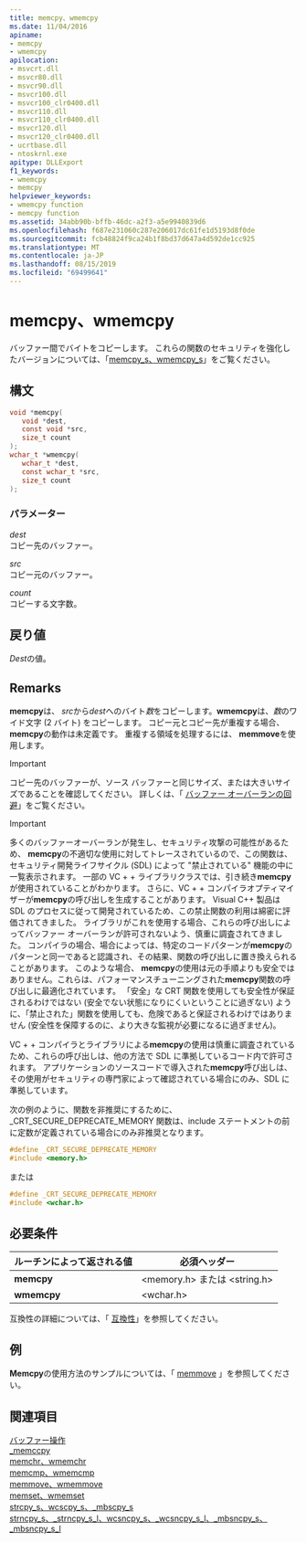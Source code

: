 ```yaml
---
title: memcpy、wmemcpy
ms.date: 11/04/2016
apiname:
- memcpy
- wmemcpy
apilocation:
- msvcrt.dll
- msvcr80.dll
- msvcr90.dll
- msvcr100.dll
- msvcr100_clr0400.dll
- msvcr110.dll
- msvcr110_clr0400.dll
- msvcr120.dll
- msvcr120_clr0400.dll
- ucrtbase.dll
- ntoskrnl.exe
apitype: DLLExport
f1_keywords:
- wmemcpy
- memcpy
helpviewer_keywords:
- wmemcpy function
- memcpy function
ms.assetid: 34abb90b-bffb-46dc-a2f3-a5e9940839d6
ms.openlocfilehash: f687e231060c287e206017dc61fe1d5193d8f0de
ms.sourcegitcommit: fcb48824f9ca24b1f8bd37d647a4d592de1cc925
ms.translationtype: MT
ms.contentlocale: ja-JP
ms.lasthandoff: 08/15/2019
ms.locfileid: "69499641"
---
```

# <a name="memcpy-wmemcpy"></a>memcpy、wmemcpy

バッファー間でバイトをコピーします。 これらの関数のセキュリティを強化したバージョンについては、「[memcpy_s、wmemcpy_s](memcpy-s-wmemcpy-s.md)」をご覧ください。

## <a name="syntax"></a>構文

```C
void *memcpy(
   void *dest,
   const void *src,
   size_t count
);
wchar_t *wmemcpy(
   wchar_t *dest,
   const wchar_t *src,
   size_t count
);
```

### <a name="parameters"></a>パラメーター

*dest*<br/>
コピー先のバッファー。

*src*<br/>
コピー元のバッファー。

*count*<br/>
コピーする文字数。

## <a name="return-value"></a>戻り値

*Dest*の値。

## <a name="remarks"></a>Remarks

**memcpy**は、 *src*から*dest*へのバイト*数*をコピーします。**wmemcpy**は、*数*のワイド文字 (2 バイト) をコピーします。 コピー元とコピー先が重複する場合、 **memcpy**の動作は未定義です。 重複する領域を処理するには、 **memmove**を使用します。

> [!IMPORTANT]
> コピー先のバッファーが、ソース バッファーと同じサイズ、または大きいサイズであることを確認してください。 詳しくは、「 [バッファー オーバーランの回避](/windows/win32/SecBP/avoiding-buffer-overruns)」をご覧ください。

> [!IMPORTANT]
> 多くのバッファーオーバーランが発生し、セキュリティ攻撃の可能性があるため、 **memcpy**の不適切な使用に対してトレースされているので、この関数は、セキュリティ開発ライフサイクル (SDL) によって "禁止されている" 機能の中に一覧表示されます。  一部の VC + + ライブラリクラスでは、引き続き**memcpy**が使用されていることがわかります。  さらに、VC + + コンパイラオプティマイザーが**memcpy**の呼び出しを生成することがあります。  Visual C++ 製品は SDL のプロセスに従って開発されているため、この禁止関数の利用は綿密に評価されてきました。  ライブラリがこれを使用する場合、これらの呼び出しによってバッファー オーバーランが許可されないよう、慎重に調査されてきました。  コンパイラの場合、場合によっては、特定のコードパターンが**memcpy**のパターンと同一であると認識され、その結果、関数の呼び出しに置き換えられることがあります。  このような場合、 **memcpy**の使用は元の手順よりも安全ではありません。これらは、パフォーマンスチューニングされた**memcpy**関数の呼び出しに最適化されています。  「安全」な CRT 関数を使用しても安全性が保証されるわけではない (安全でない状態になりにくいということに過ぎない) ように、「禁止された」関数を使用しても、危険であると保証されるわけではありません (安全性を保障するのに、より大きな監視が必要になるに過ぎません)。
>
> VC + + コンパイラとライブラリによる**memcpy**の使用は慎重に調査されているため、これらの呼び出しは、他の方法で SDL に準拠しているコード内で許可されます。  アプリケーションのソースコードで導入された**memcpy**呼び出しは、その使用がセキュリティの専門家によって確認されている場合にのみ、SDL に準拠しています。

次の例のように、関数を非推奨にするために、_CRT_SECURE_DEPRECATE_MEMORY 関数は、include ステートメントの前に定数が定義されている場合にのみ非推奨となります。

```C
#define _CRT_SECURE_DEPRECATE_MEMORY
#include <memory.h>
```

または

```C
#define _CRT_SECURE_DEPRECATE_MEMORY
#include <wchar.h>
```

## <a name="requirements"></a>必要条件

|ルーチンによって返される値|必須ヘッダー|
|-------------|---------------------|
|**memcpy**|\<memory.h> または \<string.h>|
|**wmemcpy**|\<wchar.h>|

互換性の詳細については、「 [互換性](../../c-runtime-library/compatibility.md)」を参照してください。

## <a name="example"></a>例

**Memcpy**の使用方法のサンプルについては、「 [memmove](memmove-wmemmove.md) 」を参照してください。

## <a name="see-also"></a>関連項目

[バッファー操作](../../c-runtime-library/buffer-manipulation.md)<br/>
[_memccpy](memccpy.md)<br/>
[memchr、wmemchr](memchr-wmemchr.md)<br/>
[memcmp、wmemcmp](memcmp-wmemcmp.md)<br/>
[memmove、wmemmove](memmove-wmemmove.md)<br/>
[memset、wmemset](memset-wmemset.md)<br/>
[strcpy_s、wcscpy_s、_mbscpy_s](strcpy-s-wcscpy-s-mbscpy-s.md)<br/>
[strncpy_s、_strncpy_s_l、wcsncpy_s、_wcsncpy_s_l、_mbsncpy_s、_mbsncpy_s_l](strncpy-s-strncpy-s-l-wcsncpy-s-wcsncpy-s-l-mbsncpy-s-mbsncpy-s-l.md)<br/>
